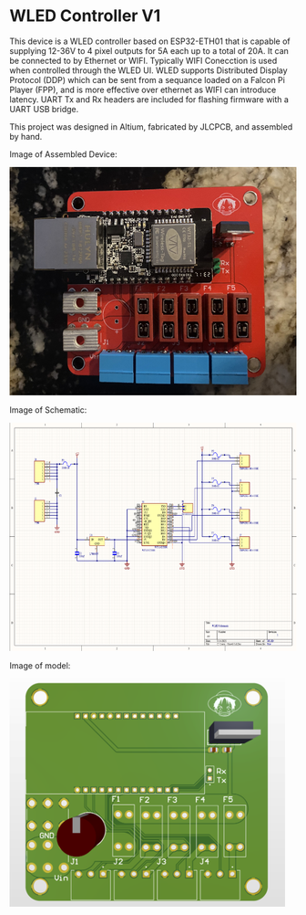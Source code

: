 # WLED Controller V1

This device is a WLED controller based on ESP32-ETH01 that is capable of supplying 12-36V to 4 pixel outputs for 5A each up to a total of 20A.
It can be connected to by Ethernet or WIFI.
Typically WIFI Conecction is used when controlled through the WLED UI.
WLED supports Distributed Display Protocol (DDP) which can be sent from a sequance loaded on a Falcon Pi Player (FPP), and is more effective over ethernet as WIFI can introduce latency. 
UART Tx and Rx headers are included for flashing firmware with a UART USB bridge.

This project was designed in Altium, fabricated by JLCPCB, and assembled by hand.

Image of Assembled Device:

<img src="WLED_Device.jpg" alt="Schematic" height="400"/>

Image of Schematic:

<img src="WLED_Schematic.png" alt="Schematic" height="400"/>

Image of model:

<img src="WLED_Model.png" alt="Model" height="400"/>
